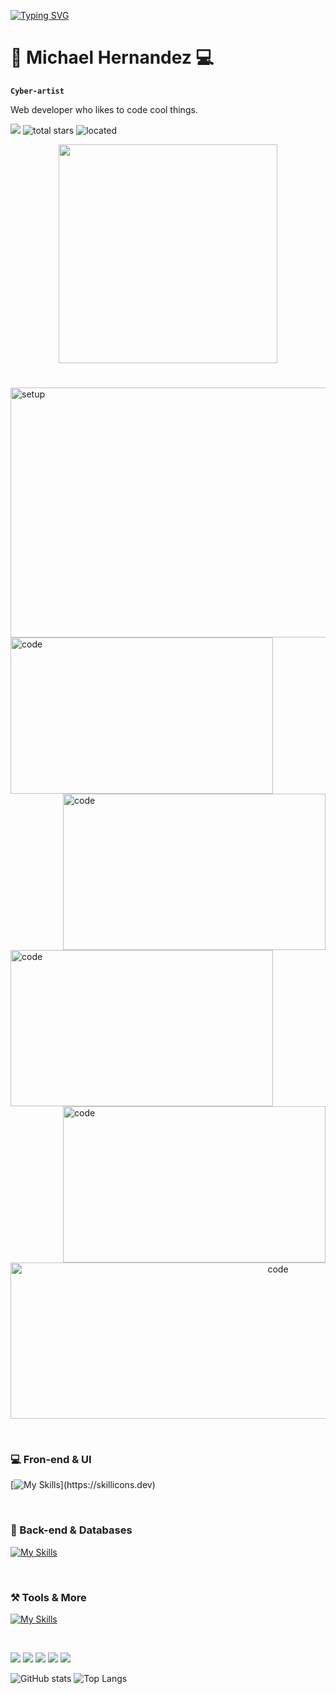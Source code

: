 [![Typing SVG](https://readme-typing-svg.demolab.com?font=Rubik+Lines&pause=1000&color=00F71E&background=000000&vCenter=true&multiline=true&random=false&width=435&lines=+%3E_++++ex+nihilo+nihil+fit)](https://git.io/typing-svg)

# 🌆  Michael Hernandez 💻

**` Cyber-artist `**

Web developer who likes to code cool things.

   <p align="left">
      <img src="https://custom-icon-badges.demolab.com/badge/-maykolandres4@gmail.com-red?style=for-the-badge&logo=mention&logoColor=white"/> 
      <img alt="total stars" title="Total stars on GitHub" src="https://custom-icon-badges.demolab.com/github/stars/mvykool?color=%23E1AD0E&logo=star&logoColor=white&style=for-the-badge&labelColor=C79600""/>
     <img alt="located" title="located" src="https://custom-icon-badges.demolab.com/badge/Medellin-Col-blue?style=for-the-badge&logo=location&logoColor=white&labelColor=blue"/>
</p>

<p align="center"><img height="350" src="https://spotify-github-profile.kittinanx.com/api/view?uid=td03971l1rpnxr4fz4605tdmy&cover_image=true&theme=novatorem&show_offline=false&background_color=121212&interchange=false&bar_color=3a9037"/></p>

# 
<div>
<img src="https://github.com/mvykool/mvykool/assets/87054757/c187cde5-4b9a-4522-aab4-47f6cc022953" alt="setup" style="width: 840px; height: 400px; object-fit: cover;"/>
<img align="left" alt="code" width="420" height="250" src="https://inspgr.id/app/uploads/2023/05/pixel-art-kirokaze-19.gif" />
<img align="right" alt="code" width="420" height="250" src="https://i.pinimg.com/originals/bc/6c/17/bc6c171eee288a2f1e124c749303b24e.gif" />
</div>
<img align="left" alt="code" width="420" height="250" src="https://i.pinimg.com/originals/df/66/1b/df661b213ee05573007418bcd5cca532.gif" />
<img align="right" alt="code" width="420" height="250" src="https://media.tenor.com/3bTxZ4HdrysAAAAC/pixels-neon.gif" />
</br>
<p align="center"><img  alt="code" width="840" height="250" src="https://steamuserimages-a.akamaihd.net/ugc/2438013375536940927/D370DBF7BFC83ED36F783F08A598FFF3E71A1D61/?imw=5000&imh=5000&ima=fit&impolicy=Letterbox&imcolor=%23000000&letterbox=false" /></p>


$~~~~~~~~~~~$

<h3>💻  Fron-end & UI</h3>

[![My Skills](https://skillicons.dev/icons?i=html,css,js,ts,react,angular,redux,tailwind,sass,nextjs,vite,astro,jest,)](https://skillicons.dev)

$~~~~~~~~~~~$

<h3>🤖 Back-end & Databases</h3>

[![My Skills](https://skillicons.dev/icons?i=nodejs,express,nestjs,firebase,mongodb,mysql,postgres)](https://skillicons.dev)

$~~~~~~~~~~~$

<h3>⚒️ Tools & More</h3>

[![My Skills](https://skillicons.dev/icons?i=neovim,git,github,linux,arch,postman,bash,figma)](https://skillicons.dev)

$~~~~~~~~~~~$

![](http://github-profile-summary-cards.vercel.app/api/cards/profile-details?username=mvykool&theme=2077)
![](http://github-profile-summary-cards.vercel.app/api/cards/repos-per-language?username=mvykool&theme=2077)
![](http://github-profile-summary-cards.vercel.app/api/cards/most-commit-language?username=mvykool&theme=2077)
![](http://github-profile-summary-cards.vercel.app/api/cards/stats?username=mvykool&theme=2077)
![](http://github-profile-summary-cards.vercel.app/api/cards/productive-time?username=mvykool&theme=2077&utcOffset=8)

![ GitHub stats](https://github-readme-stats.vercel.app/api?username=mvykool&show_icons=true&theme=tokyonight)
![Top Langs](https://github-readme-stats.vercel.app/api/top-langs/?username=mvykool&layout=compact&theme=tokyonight)
